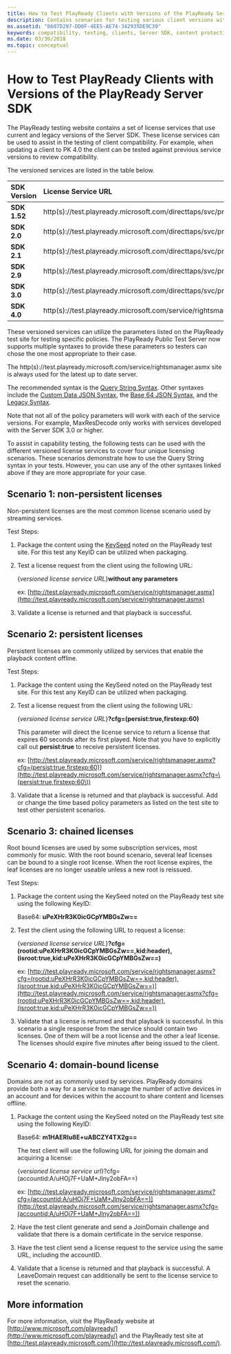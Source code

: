 ```yaml
---
title: How to Test PlayReady Clients with Versions of the PlayReady Server SDK
description: Contains scenarios for testing various client versions with various server versions.
ms.assetid: "8607D297-DD0F-4EE5-AE74-342935DE9C39"
keywords: compatibility, testing, clients, Server SDK, content protection
ms.date: 03/30/2018
ms.topic: conceptual
---
```

 

# How to Test PlayReady Clients with Versions of the PlayReady Server SDK 

The PlayReady testing website contains a set of license services that use current and legacy versions of the Server SDK. These license services can be used to assist in the testing of client compatibility. For example, when updating a client to PK 4.0 the client can be tested against previous service versions to review compatibility.  

The versioned services are listed in the table below.  

| **SDK Version**  | **License Service URL**  | 
|:--|:--|
| **SDK 1.52**  | http(s)://test.playready.microsoft.com/directtaps/svc/pr152/rightsmanager.asmx  | 
| **SDK 2.0**  | http(s)://test.playready.microsoft.com/directtaps/svc/pr20/rightsmanager.asmx  | 
| **SDK 2.1**  | http(s)://test.playready.microsoft.com/directtaps/svc/pr21/rightsmanager.asmx  | 
| **SDK 2.9**  | http(s)://test.playready.microsoft.com/directtaps/svc/pr29/rightsmanager.asmx  | 
| **SDK 3.0**  | http(s)://test.playready.microsoft.com/directtaps/svc/pr30/rightsmanager.asmx  | 
| **SDK 4.0**  | http(s)://test.playready.microsoft.com/service/rightsmanager.asmx  |
 

These versioned services can utilize the parameters listed on the PlayReady test site for testing specific policies. The PlayReady Public Test Server now supports multiple syntaxes to provide these parameters so testers can chose the one most appropriate to their case.

The http(s)://test.playready.microsoft.com/service/rightsmanager.asmx site is always used for the latest up to date server.

The recommended syntax is the [Query String Syntax](http://test.playready.microsoft.com/Server/ServiceQueryStringSyntax). Other syntaxes include the [Custom Data JSON Syntax](http://test.playready.microsoft.com/Server/ServiceCustomDataJSONSyntax), the [Base 64 JSON Syntax](http://test.playready.microsoft.com/Server/ServiceBase64JSONSyntax), and the [Legacy Syntax](http://test.playready.microsoft.com/Server/ServiceLegacySyntax).

Note that not all of the policy parameters will work with each of the service versions. For example, MaxResDecode only works with services developed with the Server SDK 3.0 or higher.  

To assist in capability testing, the following tests can be used with the different versioned license services to cover four unique licensing scenarios. These scenarios demonstrate how to use the Query String syntax in your tests. However, you can use any of the other syntaxes linked above if they are more appropriate for your case.  


## Scenario 1: non-persistent licenses 

Non-persistent licenses are the most common license scenario used by streaming services.  

Test Steps: 

1. Package the content using the [KeySeed](https://test.playready.microsoft.com/Server/Service) noted on the PlayReady test site. For this test any KeyID can be utilized when packaging.  

1. Test a license request from the client using the following URL: 

   {*versioned license service URL*}**without any parameters** 

    ex: [http://test.playready.microsoft.com/service/rightsmanager.asmx](http://test.playready.microsoft.com/service/rightsmanager.asmx) 

1. Validate a license is returned and that playback is successful. 


## Scenario 2: persistent licenses 

Persistent licenses are commonly utilized by services that enable the playback content offline.  

Test Steps: 

1. Package the content using the KeySeed noted on the PlayReady test site. For this test any KeyID can be utilized when packaging.  

1. Test a license request from the client using the following URL: 

   {*versioned license service URL*}**?cfg=(persist:true,firstexp:60)** 

   This parameter will direct the license service to return a license that expires 60 seconds after its first played. Note that you have to explicitly call out **persist:true** to receive persistent licenses.

   ex: [http://test.playready.microsoft.com/service/rightsmanager.asmx?cfg=(persist:true,firstexp:60)](http://test.playready.microsoft.com/service/rightsmanager.asmx?cfg=\(persist:true,firstexp:60\)) 

1. Validate that a license is returned and that playback is successful. Add or change the time based policy parameters as listed on the test site to test other persistent scenarios.  


## Scenario 3: chained licenses 

Root bound licenses are used by some subscription services, most commonly for music. With the root bound scenario, several leaf licenses can be bound to a single root license. When the root license expires, the leaf licenses are no longer useable unless a new root is reissued. 

Test Steps: 

1. Package the content using the KeySeed noted on the PlayReady test site using the following KeyID:  

   Base64: **uPeXHrR3K0icGCpYMBGsZw==**  

1. Test the client using the following URL to request a license: 

   {*versioned license service URL*}**?cfg=(rootid:uPeXHrR3K0icGCpYMBGsZw==,kid:header),(isroot:true,kid:uPeXHrR3K0icGCpYMBGsZw==)** 
   
   ex: [http://test.playready.microsoft.com/service/rightsmanager.asmx?cfg=(rootid:uPeXHrR3K0icGCpYMBGsZw==,kid:header),(isroot:true,kid:uPeXHrR3K0icGCpYMBGsZw==)](http://test.playready.microsoft.com/service/rightsmanager.asmx?cfg=(rootid:uPeXHrR3K0icGCpYMBGsZw==,kid:header),(isroot:true,kid:uPeXHrR3K0icGCpYMBGsZw==)) 

1. Validate that a license is returned and that playback is successful. In this scenario a single response from the service should contain two licenses. One of them will be a root license and the other a leaf license. The licenses should expire five minutes after being issued to the client. 


## Scenario 4: domain-bound license 

Domains are not as commonly used by services. PlayReady domains provide both a way for a service to manage the number of active devices in an account and for devices within the account to share content and licenses offline. 

1. Package the content using the KeySeed noted on the PlayReady test site using the following KeyID:  

   Base64: **m1HAERIu8E+uABCZY4TX2g==** 

   The test client will use the following URL for joining the domain and acquiring a license: 

   {*versioned license service url*}?cfg=(accountid:A/uHOj7F+UaM+Jlny2obFA==) 

   ex: [http://test.playready.microsoft.com/service/rightsmanager.asmx?cfg=(accountid:A/uHOj7F+UaM+Jlny2obFA==)](http://test.playready.microsoft.com/service/rightsmanager.asmx?cfg=(accountid:A/uHOj7F+UaM+Jlny2obFA==))

1. Have the test client generate and send a JoinDomain challenge and validate that there is a domain certificate in the service response.  

1. Have the test client send a license request to the service using the same URL, including the accountID. 

1. Validate that a license is returned and that playback is successful. A LeaveDomain request can additionally be sent to the license service to reset the scenario. 


## More information 

For more information, visit the PlayReady website at [http://www.microsoft.com/playready/](http://www.microsoft.com/playready/) and  the PlayReady test site at [http://test.playready.microsoft.com/](http://test.playready.microsoft.com/). 

